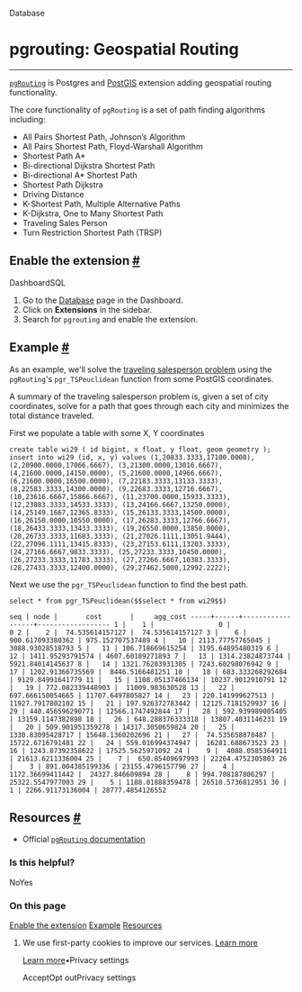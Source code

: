 Database

# pgrouting: Geospatial Routing

* * *

[`pgRouting`](http://pgrouting.org/) is Postgres and [PostGIS](http://postgis.net/) extension adding geospatial routing functionality.

The core functionality of `pgRouting` is a set of path finding algorithms including:

- All Pairs Shortest Path, Johnson’s Algorithm
- All Pairs Shortest Path, Floyd-Warshall Algorithm
- Shortest Path A\*
- Bi-directional Dijkstra Shortest Path
- Bi-directional A\* Shortest Path
- Shortest Path Dijkstra
- Driving Distance
- K-Shortest Path, Multiple Alternative Paths
- K-Dijkstra, One to Many Shortest Path
- Traveling Sales Person
- Turn Restriction Shortest Path (TRSP)

## Enable the extension [\#](https://supabase.com/docs/guides/database/extensions/pgrouting\#enable-the-extension)

DashboardSQL

1. Go to the [Database](https://supabase.com/dashboard/project/_/database/tables) page in the Dashboard.
2. Click on **Extensions** in the sidebar.
3. Search for `pgrouting` and enable the extension.

## Example [\#](https://supabase.com/docs/guides/database/extensions/pgrouting\#example)

As an example, we'll solve the [traveling salesperson problem](https://en.wikipedia.org/wiki/Travelling_salesman_problem) using the `pgRouting`'s `pgr_TSPeuclidean` function from some PostGIS coordinates.

A summary of the traveling salesperson problem is, given a set of city coordinates, solve for a path that goes through each city and minimizes the total distance traveled.

First we populate a table with some X, Y coordinates

`
create table wi29 (
id bigint,
x float,
y float,
geom geometry
);
insert into wi29 (id, x, y)
values
(1,20833.3333,17100.0000),
(2,20900.0000,17066.6667),
(3,21300.0000,13016.6667),
(4,21600.0000,14150.0000),
(5,21600.0000,14966.6667),
(6,21600.0000,16500.0000),
(7,22183.3333,13133.3333),
(8,22583.3333,14300.0000),
(9,22683.3333,12716.6667),
(10,23616.6667,15866.6667),
(11,23700.0000,15933.3333),
(12,23883.3333,14533.3333),
(13,24166.6667,13250.0000),
(14,25149.1667,12365.8333),
(15,26133.3333,14500.0000),
(16,26150.0000,10550.0000),
(17,26283.3333,12766.6667),
(18,26433.3333,13433.3333),
(19,26550.0000,13850.0000),
(20,26733.3333,11683.3333),
(21,27026.1111,13051.9444),
(22,27096.1111,13415.8333),
(23,27153.6111,13203.3333),
(24,27166.6667,9833.3333),
(25,27233.3333,10450.0000),
(26,27233.3333,11783.3333),
(27,27266.6667,10383.3333),
(28,27433.3333,12400.0000),
(29,27462.5000,12992.2222);
`

Next we use the `pgr_TSPeuclidean` function to find the best path.

`
select
    *
from
     pgr_TSPeuclidean($$select * from wi29$$)
`

`
seq | node |       cost       |     agg_cost
-----+------+------------------+------------------
1 |    1 |                0 |                0
2 |    2 |  74.535614157127 |  74.535614157127
3 |    6 | 900.617093380362 | 975.152707537489
4 |   10 | 2113.77757765045 | 3088.93028518793
5 |   11 | 106.718669615254 | 3195.64895480319
6 |   12 | 1411.95293791574 | 4607.60189271893
7 |   13 | 1314.23824873744 | 5921.84014145637
8 |   14 | 1321.76283931305 | 7243.60298076942
9 |   17 | 1202.91366735569 |  8446.5166481251
10 |   18 | 683.333268292684 | 9129.84991641779
11 |   15 | 1108.05137466134 | 10237.9012910791
12 |   19 | 772.082339448903 |  11009.983630528
13 |   22 | 697.666150054665 | 11707.6497805827
14 |   23 | 220.141999627513 | 11927.7917802102
15 |   21 | 197.926372783442 | 12125.7181529937
16 |   29 | 440.456596290771 | 12566.1747492844
17 |   28 | 592.939989005405 | 13159.1147382898
18 |   26 | 648.288376333318 | 13807.4031146231
19 |   20 | 509.901951359278 | 14317.3050659824
20 |   25 | 1330.83095428717 | 15648.1360202696
21 |   27 |  74.535658878487 | 15722.6716791481
22 |   24 | 559.016994374947 |  16281.688673523
23 |   16 | 1243.87392358622 | 17525.5625971092
24 |    9 |  4088.0585364911 | 21613.6211336004
25 |    7 |  650.85409697993 | 22264.4752305803
26 |    3 | 891.004385199336 | 23155.4796157796
27 |    4 | 1172.36699411442 |  24327.846609894
28 |    8 | 994.708187806297 | 25322.5547977003
29 |    5 | 1188.01888359478 | 26510.5736812951
30 |    1 | 2266.91173136004 | 28777.4854126552
`

## Resources [\#](https://supabase.com/docs/guides/database/extensions/pgrouting\#resources)

- Official [`pgRouting` documentation](https://docs.pgrouting.org/latest/en/index.html)

### Is this helpful?

NoYes

### On this page

[Enable the extension](https://supabase.com/docs/guides/database/extensions/pgrouting#enable-the-extension) [Example](https://supabase.com/docs/guides/database/extensions/pgrouting#example) [Resources](https://supabase.com/docs/guides/database/extensions/pgrouting#resources)

1. We use first-party cookies to improve our services. [Learn more](https://supabase.com/privacy#8-cookies-and-similar-technologies-used-on-our-european-services)



   [Learn more](https://supabase.com/privacy#8-cookies-and-similar-technologies-used-on-our-european-services)•Privacy settings





   AcceptOpt outPrivacy settings